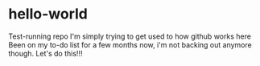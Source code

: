# hello-world
Test-running repo
I'm simply trying to get used to how github works here
Been on my to-do list for a few months now, i'm not backing out anymore though.
Let's do this!!!
